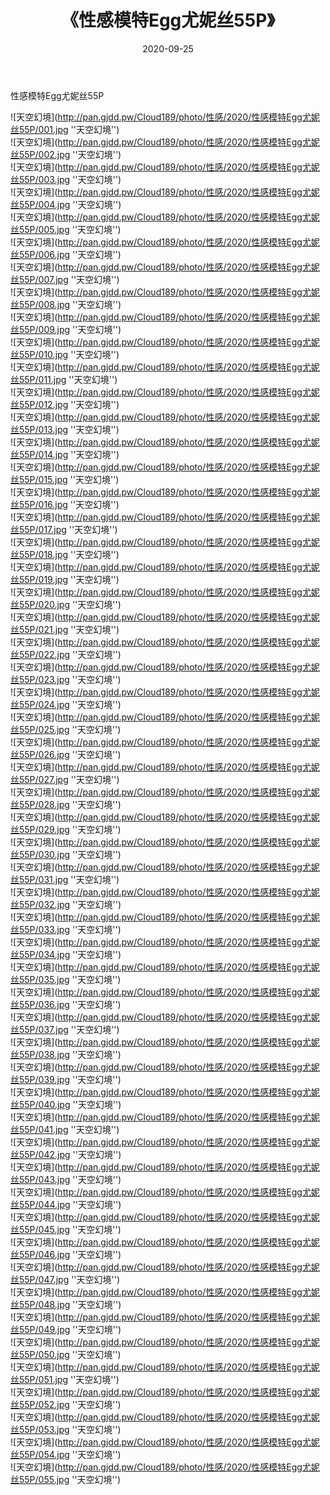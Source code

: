 ﻿---
layout: post
title:  《性感模特Egg尤妮丝55P》
date:   2020-09-25
img: http://pan.gjdd.pw/Cloud189/photo/性感/2020/性感模特Egg尤妮丝55P/000.jpg
categories: [美女, 性感, 泳衣]
---

性感模特Egg尤妮丝55P



![天空幻境](http://pan.gjdd.pw/Cloud189/photo/性感/2020/性感模特Egg尤妮丝55P/001.jpg ''天空幻境'') <br>
![天空幻境](http://pan.gjdd.pw/Cloud189/photo/性感/2020/性感模特Egg尤妮丝55P/002.jpg ''天空幻境'') <br>
![天空幻境](http://pan.gjdd.pw/Cloud189/photo/性感/2020/性感模特Egg尤妮丝55P/003.jpg ''天空幻境'') <br>
![天空幻境](http://pan.gjdd.pw/Cloud189/photo/性感/2020/性感模特Egg尤妮丝55P/004.jpg ''天空幻境'') <br>
![天空幻境](http://pan.gjdd.pw/Cloud189/photo/性感/2020/性感模特Egg尤妮丝55P/005.jpg ''天空幻境'') <br>
![天空幻境](http://pan.gjdd.pw/Cloud189/photo/性感/2020/性感模特Egg尤妮丝55P/006.jpg ''天空幻境'') <br>
![天空幻境](http://pan.gjdd.pw/Cloud189/photo/性感/2020/性感模特Egg尤妮丝55P/007.jpg ''天空幻境'') <br>
![天空幻境](http://pan.gjdd.pw/Cloud189/photo/性感/2020/性感模特Egg尤妮丝55P/008.jpg ''天空幻境'') <br>
![天空幻境](http://pan.gjdd.pw/Cloud189/photo/性感/2020/性感模特Egg尤妮丝55P/009.jpg ''天空幻境'') <br>
![天空幻境](http://pan.gjdd.pw/Cloud189/photo/性感/2020/性感模特Egg尤妮丝55P/010.jpg ''天空幻境'') <br>
![天空幻境](http://pan.gjdd.pw/Cloud189/photo/性感/2020/性感模特Egg尤妮丝55P/011.jpg ''天空幻境'') <br>
![天空幻境](http://pan.gjdd.pw/Cloud189/photo/性感/2020/性感模特Egg尤妮丝55P/012.jpg ''天空幻境'') <br>
![天空幻境](http://pan.gjdd.pw/Cloud189/photo/性感/2020/性感模特Egg尤妮丝55P/013.jpg ''天空幻境'') <br>
![天空幻境](http://pan.gjdd.pw/Cloud189/photo/性感/2020/性感模特Egg尤妮丝55P/014.jpg ''天空幻境'') <br>
![天空幻境](http://pan.gjdd.pw/Cloud189/photo/性感/2020/性感模特Egg尤妮丝55P/015.jpg ''天空幻境'') <br>
![天空幻境](http://pan.gjdd.pw/Cloud189/photo/性感/2020/性感模特Egg尤妮丝55P/016.jpg ''天空幻境'') <br>
![天空幻境](http://pan.gjdd.pw/Cloud189/photo/性感/2020/性感模特Egg尤妮丝55P/017.jpg ''天空幻境'') <br>
![天空幻境](http://pan.gjdd.pw/Cloud189/photo/性感/2020/性感模特Egg尤妮丝55P/018.jpg ''天空幻境'') <br>
![天空幻境](http://pan.gjdd.pw/Cloud189/photo/性感/2020/性感模特Egg尤妮丝55P/019.jpg ''天空幻境'') <br>
![天空幻境](http://pan.gjdd.pw/Cloud189/photo/性感/2020/性感模特Egg尤妮丝55P/020.jpg ''天空幻境'') <br>
![天空幻境](http://pan.gjdd.pw/Cloud189/photo/性感/2020/性感模特Egg尤妮丝55P/021.jpg ''天空幻境'') <br>
![天空幻境](http://pan.gjdd.pw/Cloud189/photo/性感/2020/性感模特Egg尤妮丝55P/022.jpg ''天空幻境'') <br>
![天空幻境](http://pan.gjdd.pw/Cloud189/photo/性感/2020/性感模特Egg尤妮丝55P/023.jpg ''天空幻境'') <br>
![天空幻境](http://pan.gjdd.pw/Cloud189/photo/性感/2020/性感模特Egg尤妮丝55P/024.jpg ''天空幻境'') <br>
![天空幻境](http://pan.gjdd.pw/Cloud189/photo/性感/2020/性感模特Egg尤妮丝55P/025.jpg ''天空幻境'') <br>
![天空幻境](http://pan.gjdd.pw/Cloud189/photo/性感/2020/性感模特Egg尤妮丝55P/026.jpg ''天空幻境'') <br>
![天空幻境](http://pan.gjdd.pw/Cloud189/photo/性感/2020/性感模特Egg尤妮丝55P/027.jpg ''天空幻境'') <br>
![天空幻境](http://pan.gjdd.pw/Cloud189/photo/性感/2020/性感模特Egg尤妮丝55P/028.jpg ''天空幻境'') <br>
![天空幻境](http://pan.gjdd.pw/Cloud189/photo/性感/2020/性感模特Egg尤妮丝55P/029.jpg ''天空幻境'') <br>
![天空幻境](http://pan.gjdd.pw/Cloud189/photo/性感/2020/性感模特Egg尤妮丝55P/030.jpg ''天空幻境'') <br>
![天空幻境](http://pan.gjdd.pw/Cloud189/photo/性感/2020/性感模特Egg尤妮丝55P/031.jpg ''天空幻境'') <br>
![天空幻境](http://pan.gjdd.pw/Cloud189/photo/性感/2020/性感模特Egg尤妮丝55P/032.jpg ''天空幻境'') <br>
![天空幻境](http://pan.gjdd.pw/Cloud189/photo/性感/2020/性感模特Egg尤妮丝55P/033.jpg ''天空幻境'') <br>
![天空幻境](http://pan.gjdd.pw/Cloud189/photo/性感/2020/性感模特Egg尤妮丝55P/034.jpg ''天空幻境'') <br>
![天空幻境](http://pan.gjdd.pw/Cloud189/photo/性感/2020/性感模特Egg尤妮丝55P/035.jpg ''天空幻境'') <br>
![天空幻境](http://pan.gjdd.pw/Cloud189/photo/性感/2020/性感模特Egg尤妮丝55P/036.jpg ''天空幻境'') <br>
![天空幻境](http://pan.gjdd.pw/Cloud189/photo/性感/2020/性感模特Egg尤妮丝55P/037.jpg ''天空幻境'') <br>
![天空幻境](http://pan.gjdd.pw/Cloud189/photo/性感/2020/性感模特Egg尤妮丝55P/038.jpg ''天空幻境'') <br>
![天空幻境](http://pan.gjdd.pw/Cloud189/photo/性感/2020/性感模特Egg尤妮丝55P/039.jpg ''天空幻境'') <br>
![天空幻境](http://pan.gjdd.pw/Cloud189/photo/性感/2020/性感模特Egg尤妮丝55P/040.jpg ''天空幻境'') <br>
![天空幻境](http://pan.gjdd.pw/Cloud189/photo/性感/2020/性感模特Egg尤妮丝55P/041.jpg ''天空幻境'') <br>
![天空幻境](http://pan.gjdd.pw/Cloud189/photo/性感/2020/性感模特Egg尤妮丝55P/042.jpg ''天空幻境'') <br>
![天空幻境](http://pan.gjdd.pw/Cloud189/photo/性感/2020/性感模特Egg尤妮丝55P/043.jpg ''天空幻境'') <br>
![天空幻境](http://pan.gjdd.pw/Cloud189/photo/性感/2020/性感模特Egg尤妮丝55P/044.jpg ''天空幻境'') <br>
![天空幻境](http://pan.gjdd.pw/Cloud189/photo/性感/2020/性感模特Egg尤妮丝55P/045.jpg ''天空幻境'') <br>
![天空幻境](http://pan.gjdd.pw/Cloud189/photo/性感/2020/性感模特Egg尤妮丝55P/046.jpg ''天空幻境'') <br>
![天空幻境](http://pan.gjdd.pw/Cloud189/photo/性感/2020/性感模特Egg尤妮丝55P/047.jpg ''天空幻境'') <br>
![天空幻境](http://pan.gjdd.pw/Cloud189/photo/性感/2020/性感模特Egg尤妮丝55P/048.jpg ''天空幻境'') <br>
![天空幻境](http://pan.gjdd.pw/Cloud189/photo/性感/2020/性感模特Egg尤妮丝55P/049.jpg ''天空幻境'') <br>
![天空幻境](http://pan.gjdd.pw/Cloud189/photo/性感/2020/性感模特Egg尤妮丝55P/050.jpg ''天空幻境'') <br>
![天空幻境](http://pan.gjdd.pw/Cloud189/photo/性感/2020/性感模特Egg尤妮丝55P/051.jpg ''天空幻境'') <br>
![天空幻境](http://pan.gjdd.pw/Cloud189/photo/性感/2020/性感模特Egg尤妮丝55P/052.jpg ''天空幻境'') <br>
![天空幻境](http://pan.gjdd.pw/Cloud189/photo/性感/2020/性感模特Egg尤妮丝55P/053.jpg ''天空幻境'') <br>
![天空幻境](http://pan.gjdd.pw/Cloud189/photo/性感/2020/性感模特Egg尤妮丝55P/054.jpg ''天空幻境'') <br>
![天空幻境](http://pan.gjdd.pw/Cloud189/photo/性感/2020/性感模特Egg尤妮丝55P/055.jpg ''天空幻境'') <br>